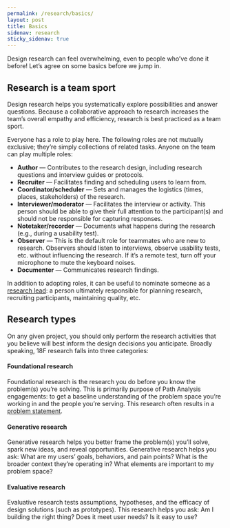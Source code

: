 ```yaml
---
permalink: /research/basics/
layout: post
title: Basics
sidenav: research
sticky_sidenav: true
---
```


Design research can feel overwhelming, even to people who’ve done it before! Let’s agree on some basics before we jump in.

## Research is a team sport

Design research helps you systematically explore possibilities and answer questions. Because a collaborative approach to research increases the team’s overall empathy and efficiency, research is best practiced as a team sport. 

Everyone has a role to play here. The following roles are not mutually exclusive; they’re simply collections of related tasks. Anyone on the team can play multiple roles:

- **Author** — Contributes to the research design, including research questions and interview guides or protocols.
- **Recruiter** — Facilitates finding and scheduling users to learn from. 
- **Coordinator/scheduler** — Sets and manages the logistics (times, places, stakeholders) of the research.
- **Interviewer/moderator** — Facilitates the interview or activity. This person should be able to give their full attention to the participant(s) and should not be responsible for capturing responses.
- **Notetaker/recorder** — Documents what happens during the research (e.g., during a usability test).
- **Observer** — This is the default role for teammates who are new to research. Observers should listen to interviews, observe usability tests, etc. without influencing the research. If it’s a remote test, turn off your microphone to mute the keyboard noises. 
- **Documenter** — Communicates research findings.

In addition to adopting roles, it can be useful to nominate someone as a [research lead](/research/lead): a person ultimately responsible for planning research, recruiting participants, maintaining quality, etc. 


## Research types

On any given project, you should only perform the research activities that you believe will best inform the design decisions you anticipate. Broadly speaking, 18F research falls into three categories:

#### Foundational research

Foundational research is the research you do before you know the problem(s) you’re solving. This is primarily purpose of Path Analysis engagements: to get a baseline understanding of the problem space you’re working in and the people you’re serving. This research often results in a [problem statement](https://github.com/18F/path-analysis/blob/master/approach.md#2-draft-a-problem-statement). 

#### Generative research

Generative research helps you better frame the problem(s) you’ll solve, spark new ideas, and reveal opportunities. Generative research helps you ask: What are my users’ goals, behaviors, and pain points? What is the broader context they’re operating in? What elements are important to my problem space?

#### Evaluative research

Evaluative research tests assumptions, hypotheses, and the efficacy of design solutions (such as prototypes). This research helps you ask: Am I building the right thing? Does it meet user needs? Is it easy to use?
